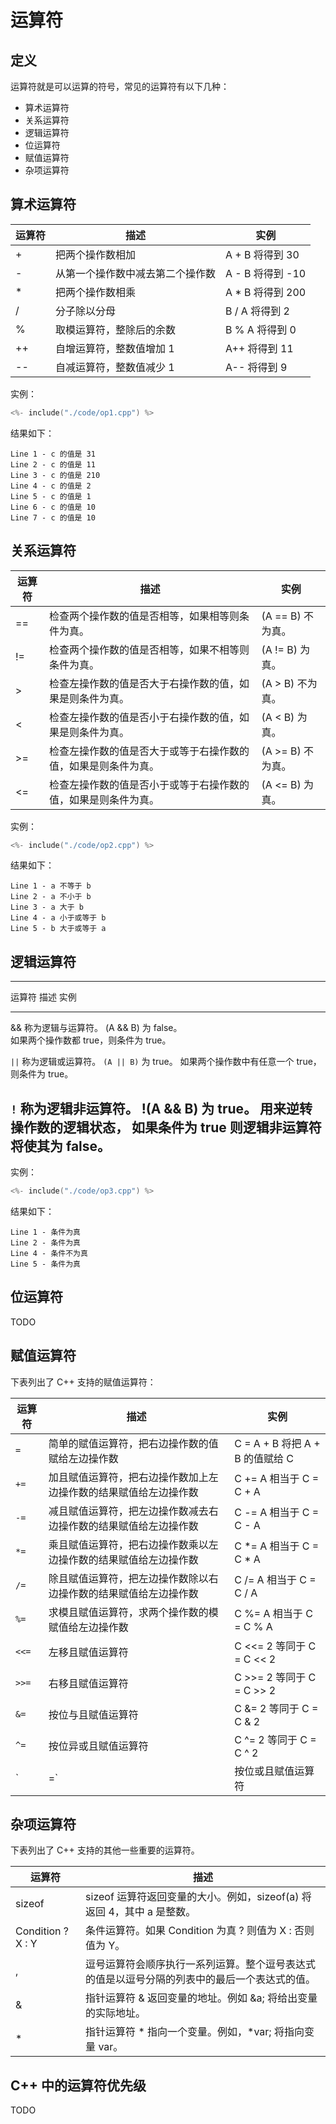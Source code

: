 # 运算符

## 定义

运算符就是可以运算的符号，常见的运算符有以下几种：

- 算术运算符
- 关系运算符
- 逻辑运算符
- 位运算符
- 赋值运算符
- 杂项运算符

## 算术运算符

| 运算符 | 描述                             | 实例             |
|--------|----------------------------------|------------------|
| +      | 把两个操作数相加                 | A + B 将得到 30  |
| -      | 从第一个操作数中减去第二个操作数 | A - B 将得到 -10 |
| *      | 把两个操作数相乘                 | A * B 将得到 200 |
| /      | 分子除以分母                     | B / A 将得到 2   |
| %      | 取模运算符，整除后的余数         | B % A 将得到 0   |
| ++     | 自增运算符，整数值增加 1         | A++ 将得到 11    |
| --     | 自减运算符，整数值减少 1         | A-- 将得到 9     |

实例：

```c++
<%- include("./code/op1.cpp") %>
```

结果如下：

```plaintext
Line 1 - c 的值是 31
Line 2 - c 的值是 11
Line 3 - c 的值是 210
Line 4 - c 的值是 2
Line 5 - c 的值是 1
Line 6 - c 的值是 10
Line 7 - c 的值是 10
````

## 关系运算符


| 运算符 | 描述                                                           | 实例              |
|--------|----------------------------------------------------------------|-------------------|
| ==     | 检查两个操作数的值是否相等，如果相等则条件为真。               | (A == B) 不为真。 |
| !=     | 检查两个操作数的值是否相等，如果不相等则条件为真。             | (A != B) 为真。   |
| >      | 检查左操作数的值是否大于右操作数的值，如果是则条件为真。       | (A > B) 不为真。  |
| <      | 检查左操作数的值是否小于右操作数的值，如果是则条件为真。       | (A < B) 为真。    |
| >=     | 检查左操作数的值是否大于或等于右操作数的值，如果是则条件为真。 | (A >= B) 不为真。 |
| <=     | 检查左操作数的值是否小于或等于右操作数的值，如果是则条件为真。 | (A <= B) 为真。   |

实例：

```c++
<%- include("./code/op2.cpp") %>
```

结果如下：

```plaintext
Line 1 - a 不等于 b
Line 2 - a 不小于 b
Line 3 - a 大于 b
Line 4 - a 小于或等于 b
Line 5 - b 大于或等于 a
```

## 逻辑运算符

-------------------------------------------------------------------------------------------------------------
  运算符   描述                                                       实例                                  
 -------- ---------------------------------------------------------- ----------------------------------------
  &&       称为逻辑与运算符。                                            (A && B) 为 false。                
           如果两个操作数都 true，则条件为 true。 

  `||`   称为逻辑或运算符。                                             `(A || B)` 为 true。 
         如果两个操作数中有任意一个 true，则条件为 true。               

  `!`     称为逻辑非运算符。                                             !(A && B) 为 true。 
            用来逆转操作数的逻辑状态，
            如果条件为 true 则逻辑非运算符将使其为 false。   
-------------------------------------------------------------------------------------------------------------


实例：

```c++
<%- include("./code/op3.cpp") %>
```

结果如下：

```plaintext
Line 1 - 条件为真
Line 2 - 条件为真
Line 4 - 条件不为真
Line 5 - 条件为真
```

## 位运算符

TODO

## 赋值运算符

下表列出了 C++ 支持的赋值运算符：

|运算符|描述|实例|
|------|----|----|
|`=`|简单的赋值运算符，把右边操作数的值赋给左边操作数|C = A + B 将把 A + B 的值赋给 C|
|`+=`|加且赋值运算符，把右边操作数加上左边操作数的结果赋值给左边操作数|C += A 相当于 C = C + A|
|`-=`|减且赋值运算符，把左边操作数减去右边操作数的结果赋值给左边操作数|C -= A 相当于 C = C - A|
|`*=`|乘且赋值运算符，把右边操作数乘以左边操作数的结果赋值给左边操作数|C *= A 相当于 C = C * A|
|`/=`|除且赋值运算符，把左边操作数除以右边操作数的结果赋值给左边操作数|C /= A 相当于 C = C / A|
|`%=`|求模且赋值运算符，求两个操作数的模赋值给左边操作数|C %= A 相当于 C = C % A|
|`<<=`|左移且赋值运算符|C <<= 2 等同于 C = C << 2|
|`>>=`|右移且赋值运算符|C >>= 2 等同于 C = C >> 2|
|`&=`|按位与且赋值运算符|C &= 2 等同于 C = C & 2|
|`^=`|按位异或且赋值运算符|C ^= 2 等同于 C = C ^ 2|
|`|=`|按位或且赋值运算符|`C |= 2 等同于 C = C | 2`|

## 杂项运算符

下表列出了 C++ 支持的其他一些重要的运算符。

| 运算符            | 描述                                                                                         |
|-------------------|----------------------------------------------------------------------------------------------|
| sizeof            | sizeof 运算符返回变量的大小。例如，sizeof(a) 将返回 4，其中 a 是整数。                       |
| Condition ? X : Y | 条件运算符。如果 Condition 为真 ? 则值为 X : 否则值为 Y。                                    |
| ,                 | 逗号运算符会顺序执行一系列运算。整个逗号表达式的值是以逗号分隔的列表中的最后一个表达式的值。 |
| &                 | 指针运算符 & 返回变量的地址。例如 &a; 将给出变量的实际地址。                                 |
| *                 | 指针运算符 * 指向一个变量。例如，*var; 将指向变量 var。                                      |

## C++ 中的运算符优先级

TODO
